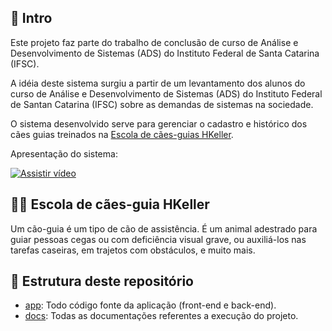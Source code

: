 ## 📍 Intro

Este projeto faz parte do trabalho de conclusão de curso de Análise e Desenvolvimento de Sistemas (ADS) do Instituto Federal de Santa Catarina (IFSC).

A idéia deste sistema surgiu a partir de um levantamento dos alunos do curso de Análise e Desenvolvimento de Sistemas (ADS) do Instituto Federal de Santan Catarina (IFSC) sobre as demandas de sistemas na sociedade.

O sistema desenvolvido serve para gerenciar o cadastro e histórico dos cães guias treinados na [Escola de cães-guias HKeller](https://caoguia.org.br/).

Apresentação do sistema:

[![Assistir vídeo](https://img.youtube.com/vi/j_MylO3vgak/default.jpg)](https://youtu.be/j_MylO3vgak)

## 🐕‍🦺 Escola de cães-guia HKeller

Um cão-guia é um tipo de cão de assistência. É um animal adestrado para guiar pessoas cegas ou com deficiência visual grave, ou auxiliá-los nas tarefas caseiras, em trajetos com obstáculos, e muito mais.

## 📒 Estrutura deste repositório

- [app](./app/): Todo código fonte da aplicação (front-end e back-end).
- [docs](./docs/): Todas as documentações referentes a execução do projeto.
